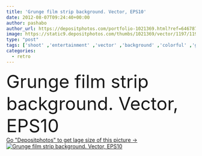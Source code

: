 ```yaml
---
title: 'Grunge film strip background. Vector, EPS10'
date: 2012-08-07T09:24:40+00:00
author: pashabo
author_url: https://depositphotos.com/portfolio-1021369.html?ref=64678756
image: https://static9.depositphotos.com/thumbs/1021369/vector/1197/11979044/api_thumb_450.jpg?forcejpeg=true
type: "post"
tags: ['shoot' ,'entertainment' ,'vector' ,'background' ,'colorful' ,'graphic' ,'illustration' ,'design' ,'photography' ,'paper' ,'decoration' ,'art' ,'abstract' ,'pattern' ,'border' ,'frame' ,'grunge' ,'grungy' ,'old' ,'photo' ,'picture' ,'retro' ,'vintage' ,'paint' ,'rainbow' ,'backdrop' ,'screen' ,'digital' ,'rays' ,'sunburst' ,'aged' ,'cover' ,'edge' ,'camera' ,'template' ,'scratch' ,'rough' ,'rust' ,'negative' ,'35mm' ,'cinema' ,'film' ,'strip' ,'noise' ,'positive' ,'movie' ,'pictures' ,'collage' ,'poster' ,'slide' ]
categories: 
  - retro
---
```

<div aling="center">
            <font size="60"> Grunge film strip background. Vector, EPS10</font>   
</div>
<div>
    <a href='https://depositphotos.com/11979044/stock-illustration-grunge-film-strip-background-vector.html?ref=64678756' target=_blank > Go "Depositphotos" to get lage size of this picture ->
        <img href='https://depositphotos.com/11979044/stock-illustration-grunge-film-strip-background-vector.html?ref=64678756' src='https://static9.depositphotos.com/1021369/1197/v/950/depositphotos_11979044-stock-illustration-grunge-film-strip-background-vector.jpg?forcejpeg=true' alt='Grunge film strip background. Vector, EPS10' >
    </a>
</div>
